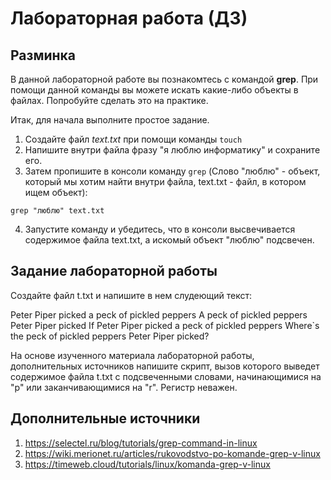 # Лабораторная работа (ДЗ)

## Разминка

В данной лабораторной работе вы познакомтесь с командой **grep**. При помощи данной команды вы можете искать какие-либо объекты в файлах. Попробуйте сделать это на практике. 

Итак, для начала выполните простое задание. 

1. Создайте файл *text.txt* при помощи команды `touch`
2. Напишите внутри файла фразу "я люблю информатику" и сохраните его.
3. Затем пропишите в консоли команду `grep` (Слово "люблю" - объект, который мы хотим найти внутри файла, text.txt - файл, в котором ищем объект):
```
grep "люблю" text.txt 
```
4. Запустите команду и убедитесь, что в консоли высвечивается содержимое файла text.txt, а искомый объект "люблю" подсвечен. 
## Задание лабораторной работы
Создайте файл t.txt и напишите в нем слудеющий текст:

Peter Piper picked a peck of pickled peppers
A peck of pickled peppers Peter Piper picked
If Peter Piper picked a peck of pickled peppers
Where`s the peck of pickled peppers Peter Piper picked?

На основе изученного материала лабораторной работы, дополнительных источников напишите скрипт, вызов которого выведет содержимое файла t.txt с подсвеченными словами, начинающимися на "p" или заканчивающимися на "r". Регистр неважен. 
## Дополнительные источники 
1. https://selectel.ru/blog/tutorials/grep-command-in-linux
2. https://wiki.merionet.ru/articles/rukovodstvo-po-komande-grep-v-linux
3. https://timeweb.cloud/tutorials/linux/komanda-grep-v-linux



